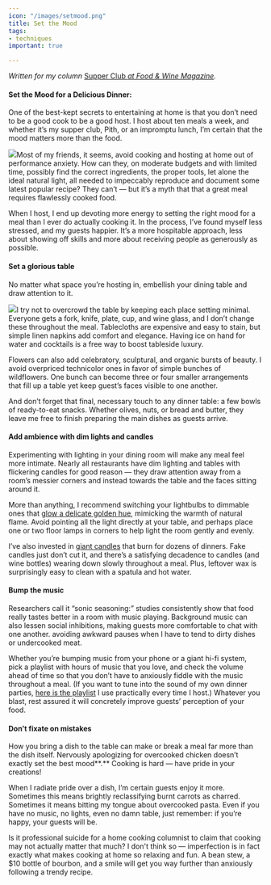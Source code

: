 ```yaml
---
icon: "/images/setmood.png"
title: Set the Mood
tags:
- techniques
important: true

---
```

_Written for my column_ [Supper Club _at Food & Wine Magazine_](https://www.foodandwine.com/cooking-techniques/hot-peppers-preserving-supper-club)_._

#### Set the Mood for a Delicious Dinner:

One of the best-kept secrets to entertaining at home is that you don’t need to be a good cook to be a good host. I host about ten meals a week, and whether it’s my supper club, Pith, or an impromptu lunch, I’m certain that the mood matters more than the food.

![](https://imagesvc.meredithcorp.io/v3/mm/image?url=https%3A%2F%2Fstatic.onecms.io%2Fwp-content%2Fuploads%2Fsites%2F9%2F2020%2F03%2Fjonah-reider-hosting-tips-FT-BLOG0320-2000.jpg)Most of my friends, it seems, avoid cooking and hosting at home out of performance anxiety. How can they, on moderate budgets and with limited time, possibly find the correct ingredients, the proper tools, let alone the ideal natural light, all needed to impeccably reproduce and document some latest popular recipe? They can’t — but it’s a myth that that a great meal requires flawlessly cooked food.

When I host, I end up devoting more energy to setting the right mood for a meal than I ever do actually cooking it. In the process, I’ve found myself less stressed, and my guests happier. It’s a more hospitable approach, less about showing off skills and more about receiving people as generously as possible.

#### **Set a glorious table**

No matter what space you’re hosting in, embellish your dining table and draw attention to it.

![](https://imagesvc.meredithcorp.io/v3/mm/image?url=https%3A%2F%2Fstatic.onecms.io%2Fwp-content%2Fuploads%2Fsites%2F9%2F2019%2F10%2Fjonah-reider-cloth-napkins-ft-blog1019.jpg)I try not to overcrowd the table by keeping each place setting minimal. Everyone gets a fork, knife, plate, cup, and wine glass, and I don’t change these throughout the meal. Tablecloths are expensive and easy to stain, but simple linen napkins add comfort and elegance. Having ice on hand for water and cocktails is a free way to boost tableside luxury.

Flowers can also add celebratory, sculptural, and organic bursts of beauty. I avoid overpriced technicolor ones in favor of simple bunches of wildflowers. One bunch can become three or four smaller arrangements that fill up a table yet keep guest’s faces visible to one another.

And don’t forget that final, necessary touch to any dinner table: a few bowls of ready-to-eat snacks. Whether olives, nuts, or bread and butter, they leave me free to finish preparing the main dishes as guests arrive.

#### Add ambience with dim lights and candles

Experimenting with lighting in your dining room will make any meal feel more intimate. Nearly all restaurants have dim lighting and tables with flickering candles for good reason — they draw attention away from a room’s messier corners and instead towards the table and the faces sitting around it.

More than anything, I recommend switching your lightbulbs to dimmable ones that [glow a delicate golden hue](https://amzn.to/2TAuZED), mimicking the warmth of natural flame. Avoid pointing all the light directly at your table, and perhaps place one or two floor lamps in corners to help light the room gently and evenly.

I’ve also invested in [giant candles](https://amzn.to/3anmALC) that burn for dozens of dinners. Fake candles just don’t cut it, and there’s a satisfying decadence to candles (and wine bottles) wearing down slowly throughout a meal. Plus, leftover wax is surprisingly easy to clean with a spatula and hot water.

#### Bump the music

Researchers call it “sonic seasoning:” studies consistently show that food really tastes better in a room with music playing. Background music can also lessen social inhibitions, making guests more comfortable to chat with one another. avoiding awkward pauses when I have to tend to dirty dishes or undercooked meat.

Whether you’re bumping music from your phone or a giant hi-fi system, pick a playlist with hours of music that you love, and check the volume ahead of time so that you don’t have to anxiously fiddle with the music throughout a meal. (If you want to tune into the sound of my own dinner parties, [here is the playlist](https://open.spotify.com/playlist/6WF8xZ4XMItYISVjbSzGKc?si=eMesobU6REqqlz_4MncOeg) I use practically every time I host.) Whatever you blast, rest assured it will concretely improve guests’ perception of your food.

#### Don’t fixate on mistakes

How you bring a dish to the table can make or break a meal far more than the dish itself. Nervously apologizing for overcooked chicken doesn’t exactly set the best mood**.** Cooking is hard — have pride in your creations!

When I radiate pride over a dish, I’m certain guests enjoy it more. Sometimes this means brightly reclassifying burnt carrots as charred. Sometimes it means bitting my tongue about overcooked pasta. Even if you have no music, no lights, even no damn table, just remember: if you’re happy, your guests will be.

Is it professional suicide for a home cooking columnist to claim that cooking may not actually matter that much? I don't think so — imperfection is in fact exactly what makes cooking at home so relaxing and fun. A bean stew, a $10 bottle of bourbon, and a smile will get you way further than anxiously following a trendy recipe.
